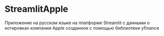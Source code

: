 # StreamlitApple
Приложение на русском языке на платформе Streamlit с данными о котировках компании Apple созданное c помощью библиотеки yfinance
